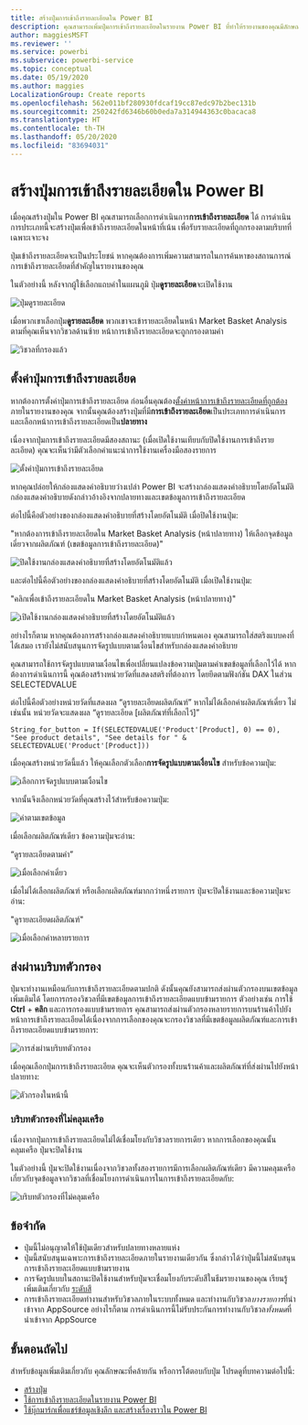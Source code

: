 ```yaml
---
title: สร้างปุ่มการเข้าถึงรายละเอียดใน Power BI
description: คุณสามารถเพิ่มปุ่มการเข้าถึงรายละเอียดในรายงาน Power BI ที่ทำให้รายงานของคุณมีลักษณะเหมือนแอป และเพิ่มการมีส่วนร่วมกับผู้ใช้ในเชิงลึกมากขึ้น
author: maggiesMSFT
ms.reviewer: ''
ms.service: powerbi
ms.subservice: powerbi-service
ms.topic: conceptual
ms.date: 05/19/2020
ms.author: maggies
LocalizationGroup: Create reports
ms.openlocfilehash: 562e011bf280930fdcaf19cc87edc97b2bec131b
ms.sourcegitcommit: 250242fd6346b60b0eda7a314944363c0bacaca8
ms.translationtype: HT
ms.contentlocale: th-TH
ms.lasthandoff: 05/20/2020
ms.locfileid: "83694031"
---
```

# <a name="create-a-drill-through-button-in-power-bi"></a>สร้างปุ่มการเข้าถึงรายละเอียดใน Power BI

เมื่อคุณสร้างปุ่มใน Power BI คุณสามารถเลือกการดำเนินการ**การเข้าถึงรายละเอียด**  ได้ การดำเนินการประเภทนี้จะสร้างปุ่มเพื่อเข้าถึงรายละเอียดในหน้าที่เน้น เพื่อรับรายละเอียดที่ถูกกรองตามบริบทที่เฉพาะเจาะจง

ปุ่มเข้าถึงรายละเอียดจะเป็นประโยชน์ หากคุณต้องการเพิ่มความสามารถในการค้นหาของสถานการณ์การเข้าถึงรายละเอียดที่สำคัญในรายงานของคุณ

ในตัวอย่างนี้ หลังจากผู้ใช้เลือกแถบคำในแผนภูมิ ปุ่ม**ดูรายละเอียด**จะเปิดใช้งาน

![ปุ่มดูรายละเอียด](media/desktop-drill-through-buttons/power-bi-drill-through-visual-button.png)

เมื่อพวกเขาเลือกปุ่ม**ดูรายละเอียด** พวกเขาจะเข้ารายละเอียดในหน้า Market Basket Analysis ตามที่คุณเห็นจากวิชวลด้านซ้าย หน้าการเข้าถึงรายละเอียดจะถูกกรองตามคำ

![วิชวลที่กรองแล้ว](media/desktop-drill-through-buttons/power-bi-drill-through-destination.png)

## <a name="set-up-a-drill-through-button"></a>ตั้งค่าปุ่มการเข้าถึงรายละเอียด

หากต้องการตั้งค่าปุ่มการเข้าถึงรายละเอียด ก่อนอื่นคุณต้อง[ตั้งค่าหน้าการเข้าถึงรายละเอียดที่ถูกต้อง](desktop-drillthrough.md)ภายในรายงานของคุณ จากนั้นคุณต้องสร้างปุ่มที่มี**การเข้าถึงรายละเอียด**เป็นประเภทการดำเนินการ และเลือกหน้าการเข้าถึงรายละเอียดเป็น**ปลายทาง**

เนื่องจากปุ่มการเข้าถึงรายละเอียดมีสองสถานะ (เมื่อเปิดใช้งานเทียบกับปิดใช้งานการเข้าถึงรายละเอียด) คุณจะเห็นว่ามีตัวเลือกคำแนะนำการใช้งานเครื่องมือสองรายการ

![ตั้งค่าปุ่มการเข้าถึงรายละเอียด](media/desktop-drill-through-buttons/power-bi-create-drill-through-button.png)

หากคุณปล่อยให้กล่องแสดงคำอธิบายว่างเปล่า Power BI จะสร้างกล่องแสดงคำอธิบายโดยอัตโนมัติ กล่องแสดงคำอธิบายดังกล่าวอ้างอิงจากปลายทางและเขตข้อมูลการเข้าถึงรายละเอียด

ต่อไปนี้คือตัวอย่างของกล่องแสดงคำอธิบายที่สร้างโดยอัตโนมัติ เมื่อปิดใช้งานปุ่ม:

"หากต้องการเข้าถึงรายละเอียดใน Market Basket Analysis (หน้าปลายทาง) ให้เลือกจุดข้อมูลเดี่ยวจากผลิตภัณฑ์ (เขตข้อมูลการเข้าถึงรายละเอียด)"

![ปิดใช้งานกล่องแสดงคำอธิบายที่สร้างโดยอัตโนมัติแล้ว](media/desktop-drill-through-buttons/power-bi-drill-through-tooltip-disabled.png)

และต่อไปนี้คือตัวอย่างของกล่องแสดงคำอธิบายที่สร้างโดยอัตโนมัติ เมื่อเปิดใช้งานปุ่ม:

"คลิกเพื่อเข้าถึงรายละเอียดใน Market Basket Analysis (หน้าปลายทาง)"

![เปิดใช้งานกล่องแสดงคำอธิบายที่สร้างโดยอัตโนมัติแล้ว](media/desktop-drill-through-buttons/power-bi-drill-through-visual-button.png)

อย่างไรก็ตาม หากคุณต้องการสร้างกล่องแสดงคำอธิบายแบบกำหนดเอง คุณสามารถใส่สตริงแบบคงที่ได้เสมอ เรายังไม่สนับสนุนการจัดรูปแบบตามเงื่อนไขสำหรับกล่องแสดงคำอธิบาย

คุณสามารถใช้การจัดรูปแบบตามเงื่อนไขเพื่อเปลี่ยนแปลงข้อความปุ่มตามค่าเขตข้อมูลที่เลือกไว้ได้ หากต้องการดำเนินการนี้ คุณต้องสร้างหน่วยวัดที่แสดงสตริงที่ต้องการ โดยยึดตามฟังก์ชัน DAX ในส่วน SELECTEDVALUE

ต่อไปนี้คือตัวอย่างหน่วยวัดที่แสดงผล “ดูรายละเอียดผลิตภัณฑ์” หากไม่ได้เลือกค่าผลิตภัณฑ์เดี่ยว ไม่เช่นนั้น หน่วยวัดจะแสดงผล “ดูรายละเอียด [ผลิตภัณฑ์ที่เลือกไว้]”

```
String_for_button = If(SELECTEDVALUE('Product'[Product], 0) == 0), "See product details", "See details for " & SELECTEDVALUE('Product'[Product]))
```

เมื่อคุณสร้างหน่วยวัดนี้แล้ว ให้คุณเลือกตัวเลือก**การจัดรูปแบบตามเงื่อนไข** สำหรับข้อความปุ่ม:

![เลือกการจัดรูปแบบตามเงื่อนไข](media/desktop-drill-through-buttons/power-bi-button-conditional-tooltip.png)

จากนั้นจึงเลือกหน่วยวัดที่คุณสร้างไว้สำหรับข้อความปุ่ม:

![ค่าตามเขตข้อมูล](media/desktop-drill-through-buttons/power-bi-conditional-measure.png)

เมื่อเลือกผลิตภัณฑ์เดียว ข้อความปุ่มจะอ่าน:

“ดูรายละเอียดตามคำ”

![เมื่อเลือกค่าเดี่ยว](media/desktop-drill-through-buttons/power-bi-conditional-button-text.png)

เมื่อไม่ได้เลือกผลิตภัณฑ์ หรือเลือกผลิตภัณฑ์มากกว่าหนึ่งรายการ ปุ่มจะปิดใช้งานและข้อความปุ่มจะอ่าน:

"ดูรายละเอียดผลิตภัณฑ์"

![เมื่อเลือกค่าหลายรายการ](media/desktop-drill-through-buttons/power-bi-button-conditional-text-2.png)

## <a name="pass-filter-context"></a>ส่งผ่านบริบทตัวกรอง

ปุ่มจะทำงานเหมือนกับการเข้าถึงรายละเอียดตามปกติ ดังนั้นคุณยังสามารถส่งผ่านตัวกรองบนเขตข้อมูลเพิ่มเติมได้ โดยการกรองวิชวลที่มีเขตข้อมูลการเข้าถึงรายละเอียดแบบข้ามรายการ ตัวอย่างเช่น การใช้ **Ctrl** + **คลิก** และการกรองแบบข้ามรายการ คุณสามารถส่งผ่านตัวกรองหลายรายการบนร้านค้าไปยังหน้าการเข้าถึงรายละเอียดได้เนื่องจากการเลือกของคุณจะกรองวิชวลที่มีเขตข้อมูลผลิตภัณฑ์และการเข้าถึงรายละเอียดแบบข้ามรายการ:

![การส่งผ่านบริบทตัวกรอง](media/desktop-drill-through-buttons/power-bi-cross-filter-drill-through-button.png)

เมื่อคุณเลือกปุ่มการเข้าถึงรายละเอียด คุณจะเห็นตัวกรองทั้งบนร้านค้าและผลิตภัณฑ์ที่ส่งผ่านไปยังหน้าปลายทาง:

![ตัวกรองในหน้านี้](media/desktop-drill-through-buttons/power-bi-button-filters-passed-through.png)

### <a name="ambiguous-filter-context"></a>บริบทตัวกรองที่ไม่คลุมเครือ

เนื่องจากปุ่มการเข้าถึงรายละเอียดไม่ได้เชื่อมโยงกับวิชวลรายการเดียว หากการเลือกของคุณนั้นคลุมเครือ ปุ่มจะปิดใช้งาน

ในตัวอย่างนี้ ปุ่มจะปิดใช้งานเนื่องจากวิชวลทั้งสองรายการมีการเลือกผลิตภัณฑ์เดียว มีความคลุมเครือเกี่ยวกับจุดข้อมูลจากวิชวลที่เชื่อมโยงการดำเนินการในการเข้าถึงรายละเอียดกับ:

![บริบทตัวกรองที่ไม่คลุมเครือ](media/desktop-drill-through-buttons/power-bi-button-disabled-ambiguity.png)

## <a name="limitations"></a>ข้อจำกัด

- ปุ่มนี้ไม่อนุญาตให้ใช้ปุ่มเดียวสำหรับปลายทางหลายแห่ง
- ปุ่มนี้สนับสนุนเฉพาะการเข้าถึงรายละเอียดภายในรายงานเดียวกัน ซึ่งกล่าวได้ว่าปุ่มนี้ไม่สนับสนุนการเข้าถึงรายละเอียดแบบข้ามรายงาน
- การจัดรูปแบบในสถานะปิดใช้งานสำหรับปุ่มจะเชื่อมโยงกับระดับสีในธีมรายงานของคุณ เรียนรู้เพิ่มเติมเกี่ยวกับ [ระดับสี](desktop-report-themes.md#setting-structural-colors)
- การเข้าถึงรายละเอียดทำงานสำหรับวิชวลภายในระบบทั้งหมด และทำงานกับวิชวล*บางรายการ*ที่นำเข้าจาก AppSource อย่างไรก็ตาม การดำเนินการนี้ไม่รับประกันการทำงานกับวิชวล*ทั้งหมด*ที่นำเข้าจาก AppSource

## <a name="next-steps"></a>ขั้นตอนถัดไป
สำหรับข้อมูลเพิ่มเติมเกี่ยวกับ คุณลักษณะที่คล้ายกัน หรือการโต้ตอบกับปุ่ม โปรดดูที่บทความต่อไปนี้:

* [สร้างปุ่ม](desktop-buttons.md)
* [ใช้การเข้าถึงรายละเอียดในรายงาน Power BI](desktop-drillthrough.md)
* [ใช้บุ๊กมาร์กเพื่อแชร์ข้อมูลเชิงลึก และสร้างเรื่องราวใน Power BI](desktop-bookmarks.md)

